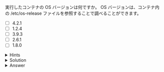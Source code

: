 実行したコンテナの OS バージョンは何ですか。 
OS バージョンは、コンテナ内の /etc/os-release ファイルを参照することで調べることができます。

- [ ] 4.2.1
- [ ] 1.2.4
- [ ] 3.9.3
- [ ] 2.6.1
- [ ] 1.8.0

<details>
  <summary>Hints</summary>

`docker container exec` コマンドを使用してコンテナ内の /etc/os-release を参照します。

</details>

<details>
  <summary>Solution</summary>

`docker container exec webapp cat /etc/os-release`{{execute}} を実行してバージョンを確認します。

</details>

<details>
  <summary>Answer</summary>

3.9.3

</details>